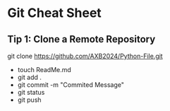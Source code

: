 # Git Cheat Sheet

## Tip 1: Clone a Remote Repository
git clone https://github.com/AXB2024/Python-File.git

- touch ReadMe.md
- git add .
- git commit -m "Commited Message"
- git status
- git push 